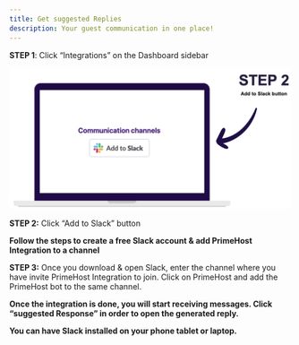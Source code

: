 ```yaml
---
title: Get suggested Replies
description: Your guest communication in one place!
---
```

**STEP 1**: Click “Integrations” on the Dashboard sidebar

![](/docs/media/add%20button.png)

**STEP 2:** Click “Add to Slack” button

**Follow the steps to create a free Slack account & add PrimeHost Integration to a channel**

**STEP 3:** Once you download & open Slack, enter the channel where you have invite PrimeHost Integration to join. Click on PrimeHost and add the PrimeHost bot to the same channel.

<p style="text-align: start"><strong>Once the integration is done, you will start receiving messages. Click “suggested Response” in order to open the generated reply.</strong></p>

<p style="text-align: start"><strong>You can have Slack installed on your phone tablet or laptop.</strong></p>